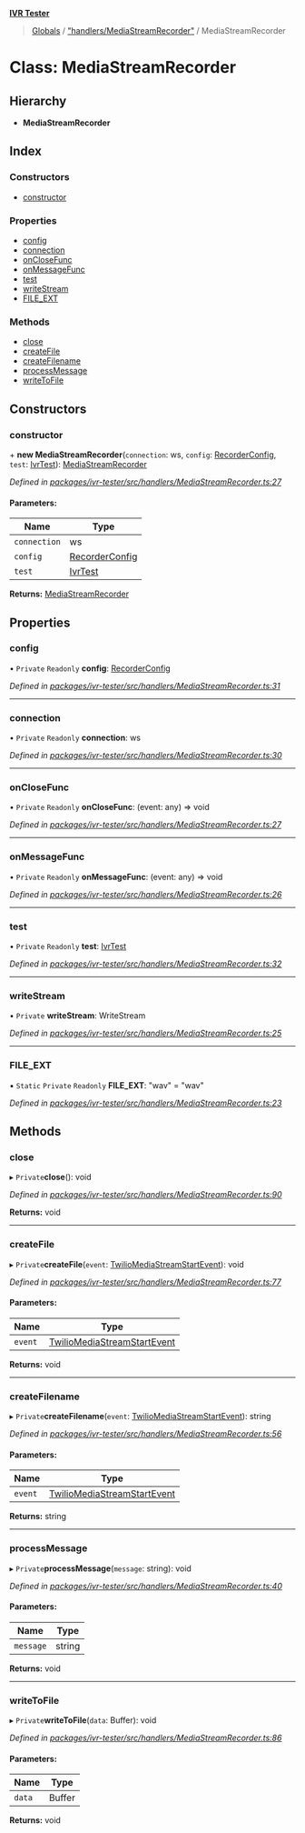 **[IVR Tester](../README.md)**

> [Globals](../README.md) / ["handlers/MediaStreamRecorder"](../modules/_handlers_mediastreamrecorder_.md) / MediaStreamRecorder

# Class: MediaStreamRecorder

## Hierarchy

* **MediaStreamRecorder**

## Index

### Constructors

* [constructor](_handlers_mediastreamrecorder_.mediastreamrecorder.md#constructor)

### Properties

* [config](_handlers_mediastreamrecorder_.mediastreamrecorder.md#config)
* [connection](_handlers_mediastreamrecorder_.mediastreamrecorder.md#connection)
* [onCloseFunc](_handlers_mediastreamrecorder_.mediastreamrecorder.md#onclosefunc)
* [onMessageFunc](_handlers_mediastreamrecorder_.mediastreamrecorder.md#onmessagefunc)
* [test](_handlers_mediastreamrecorder_.mediastreamrecorder.md#test)
* [writeStream](_handlers_mediastreamrecorder_.mediastreamrecorder.md#writestream)
* [FILE\_EXT](_handlers_mediastreamrecorder_.mediastreamrecorder.md#file_ext)

### Methods

* [close](_handlers_mediastreamrecorder_.mediastreamrecorder.md#close)
* [createFile](_handlers_mediastreamrecorder_.mediastreamrecorder.md#createfile)
* [createFilename](_handlers_mediastreamrecorder_.mediastreamrecorder.md#createfilename)
* [processMessage](_handlers_mediastreamrecorder_.mediastreamrecorder.md#processmessage)
* [writeToFile](_handlers_mediastreamrecorder_.mediastreamrecorder.md#writetofile)

## Constructors

### constructor

\+ **new MediaStreamRecorder**(`connection`: ws, `config`: [RecorderConfig](../interfaces/_handlers_mediastreamrecorder_.recorderconfig.md), `test`: [IvrTest](../interfaces/_handlers_testhandler_.ivrtest.md)): [MediaStreamRecorder](_handlers_mediastreamrecorder_.mediastreamrecorder.md)

*Defined in [packages/ivr-tester/src/handlers/MediaStreamRecorder.ts:27](https://github.com/SketchingDev/ivr-tester/blob/f08915c/packages/ivr-tester/src/handlers/MediaStreamRecorder.ts#L27)*

#### Parameters:

Name | Type |
------ | ------ |
`connection` | ws |
`config` | [RecorderConfig](../interfaces/_handlers_mediastreamrecorder_.recorderconfig.md) |
`test` | [IvrTest](../interfaces/_handlers_testhandler_.ivrtest.md) |

**Returns:** [MediaStreamRecorder](_handlers_mediastreamrecorder_.mediastreamrecorder.md)

## Properties

### config

• `Private` `Readonly` **config**: [RecorderConfig](../interfaces/_handlers_mediastreamrecorder_.recorderconfig.md)

*Defined in [packages/ivr-tester/src/handlers/MediaStreamRecorder.ts:31](https://github.com/SketchingDev/ivr-tester/blob/f08915c/packages/ivr-tester/src/handlers/MediaStreamRecorder.ts#L31)*

___

### connection

• `Private` `Readonly` **connection**: ws

*Defined in [packages/ivr-tester/src/handlers/MediaStreamRecorder.ts:30](https://github.com/SketchingDev/ivr-tester/blob/f08915c/packages/ivr-tester/src/handlers/MediaStreamRecorder.ts#L30)*

___

### onCloseFunc

• `Private` `Readonly` **onCloseFunc**: (event: any) => void

*Defined in [packages/ivr-tester/src/handlers/MediaStreamRecorder.ts:27](https://github.com/SketchingDev/ivr-tester/blob/f08915c/packages/ivr-tester/src/handlers/MediaStreamRecorder.ts#L27)*

___

### onMessageFunc

• `Private` `Readonly` **onMessageFunc**: (event: any) => void

*Defined in [packages/ivr-tester/src/handlers/MediaStreamRecorder.ts:26](https://github.com/SketchingDev/ivr-tester/blob/f08915c/packages/ivr-tester/src/handlers/MediaStreamRecorder.ts#L26)*

___

### test

• `Private` `Readonly` **test**: [IvrTest](../interfaces/_handlers_testhandler_.ivrtest.md)

*Defined in [packages/ivr-tester/src/handlers/MediaStreamRecorder.ts:32](https://github.com/SketchingDev/ivr-tester/blob/f08915c/packages/ivr-tester/src/handlers/MediaStreamRecorder.ts#L32)*

___

### writeStream

• `Private` **writeStream**: WriteStream

*Defined in [packages/ivr-tester/src/handlers/MediaStreamRecorder.ts:25](https://github.com/SketchingDev/ivr-tester/blob/f08915c/packages/ivr-tester/src/handlers/MediaStreamRecorder.ts#L25)*

___

### FILE\_EXT

▪ `Static` `Private` `Readonly` **FILE\_EXT**: \"wav\" = "wav"

*Defined in [packages/ivr-tester/src/handlers/MediaStreamRecorder.ts:23](https://github.com/SketchingDev/ivr-tester/blob/f08915c/packages/ivr-tester/src/handlers/MediaStreamRecorder.ts#L23)*

## Methods

### close

▸ `Private`**close**(): void

*Defined in [packages/ivr-tester/src/handlers/MediaStreamRecorder.ts:90](https://github.com/SketchingDev/ivr-tester/blob/f08915c/packages/ivr-tester/src/handlers/MediaStreamRecorder.ts#L90)*

**Returns:** void

___

### createFile

▸ `Private`**createFile**(`event`: [TwilioMediaStreamStartEvent](../interfaces/_twilio_.twiliomediastreamstartevent.md)): void

*Defined in [packages/ivr-tester/src/handlers/MediaStreamRecorder.ts:77](https://github.com/SketchingDev/ivr-tester/blob/f08915c/packages/ivr-tester/src/handlers/MediaStreamRecorder.ts#L77)*

#### Parameters:

Name | Type |
------ | ------ |
`event` | [TwilioMediaStreamStartEvent](../interfaces/_twilio_.twiliomediastreamstartevent.md) |

**Returns:** void

___

### createFilename

▸ `Private`**createFilename**(`event`: [TwilioMediaStreamStartEvent](../interfaces/_twilio_.twiliomediastreamstartevent.md)): string

*Defined in [packages/ivr-tester/src/handlers/MediaStreamRecorder.ts:56](https://github.com/SketchingDev/ivr-tester/blob/f08915c/packages/ivr-tester/src/handlers/MediaStreamRecorder.ts#L56)*

#### Parameters:

Name | Type |
------ | ------ |
`event` | [TwilioMediaStreamStartEvent](../interfaces/_twilio_.twiliomediastreamstartevent.md) |

**Returns:** string

___

### processMessage

▸ `Private`**processMessage**(`message`: string): void

*Defined in [packages/ivr-tester/src/handlers/MediaStreamRecorder.ts:40](https://github.com/SketchingDev/ivr-tester/blob/f08915c/packages/ivr-tester/src/handlers/MediaStreamRecorder.ts#L40)*

#### Parameters:

Name | Type |
------ | ------ |
`message` | string |

**Returns:** void

___

### writeToFile

▸ `Private`**writeToFile**(`data`: Buffer): void

*Defined in [packages/ivr-tester/src/handlers/MediaStreamRecorder.ts:86](https://github.com/SketchingDev/ivr-tester/blob/f08915c/packages/ivr-tester/src/handlers/MediaStreamRecorder.ts#L86)*

#### Parameters:

Name | Type |
------ | ------ |
`data` | Buffer |

**Returns:** void
